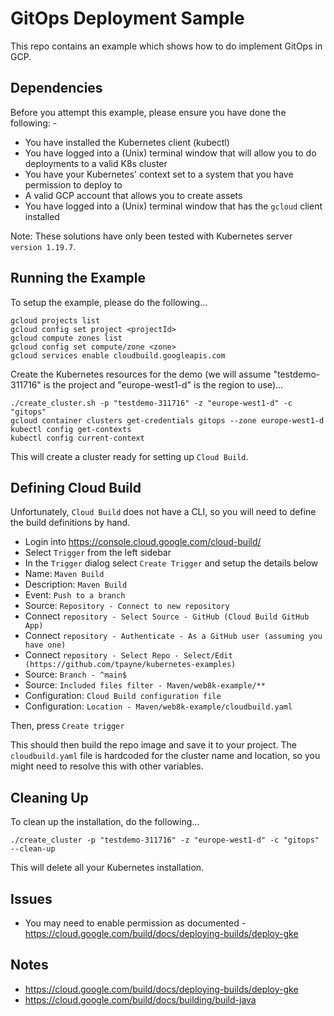 GitOps Deployment Sample
========================

This repo contains an example which shows how to do implement GitOps in GCP.

Dependencies
------------
Before you attempt this example, please ensure you have done the following: -
- You have installed the Kubernetes client (kubectl)
- You have logged into a (Unix) terminal window that will allow you to do deployments to a valid K8s cluster
- You have your Kubernetes' context set to a system that you have permission to deploy to
- A valid GCP account that allows you to create assets
- You have logged into a (Unix) terminal window that has the `gcloud` client installed

Note: These solutions have only been tested with Kubernetes server `version 1.19.7`.

Running the Example
-------------------
To setup the example, please do the following...

    gcloud projects list
    gcloud config set project <projectId>
    gcloud compute zones list
    gcloud config set compute/zone <zone>
    gcloud services enable cloudbuild.googleapis.com

Create the Kubernetes resources for the demo (we will assume "testdemo-311716" is the project and
"europe-west1-d" is the region to use)...

    ./create_cluster.sh -p "testdemo-311716" -z "europe-west1-d" -c "gitops"
    gcloud container clusters get-credentials gitops --zone europe-west1-d
    kubectl config get-contexts
    kubectl config current-context

This will create a cluster ready for setting up `Cloud Build`.

Defining Cloud Build
--------------------
Unfortunately, `Cloud Build` does not have a CLI, so you will need to define the build definitions by hand.

* Login into https://console.cloud.google.com/cloud-build/
* Select `Trigger` from the left sidebar
* In the `Trigger` dialog select `Create Trigger` and setup the details below
* Name: `Maven Build`
* Description: `Maven Build`
* Event: `Push to a branch`
* Source: `Repository - Connect to new repository`
* Connect `repository - Select Source - GitHub (Cloud Build GitHub App)`
* Connect `repository - Authenticate - As a GitHub user (assuming you have one)`
* Connect `repository - Select Repo - Select/Edit (https://github.com/tpayne/kubernetes-examples)`
* Source: `Branch - ^main$`
* Source: `Included files filter - Maven/web8k-example/**`
* Configuration: `Cloud Build configuration file`
* Configuration: `Location - Maven/web8k-example/cloudbuild.yaml`

Then, press `Create trigger`

This should then build the repo image and save it to your project. The `cloudbuild.yaml` file is hardcoded for the cluster name and location, so you might need to resolve this with other variables.

Cleaning Up
-----------
To clean up the installation, do the following...

    ./create_cluster -p "testdemo-311716" -z "europe-west1-d" -c "gitops" --clean-up

This will delete all your Kubernetes installation.

Issues
------
- You may need to enable permission as documented - https://cloud.google.com/build/docs/deploying-builds/deploy-gke

Notes
-----
- https://cloud.google.com/build/docs/deploying-builds/deploy-gke
- https://cloud.google.com/build/docs/building/build-java

